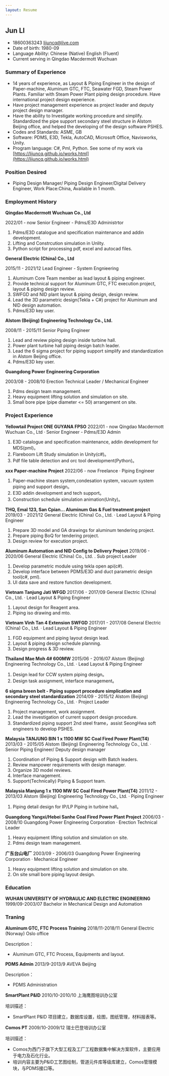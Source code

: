 ```yaml
---
layout: Resume
---
```


## Jun LI

* 18600363243 [lijuncq@live.com](mailto:lijuncq@live.com)
* Date of birth: 1980-09
* Language Ability:		Chinese (Native)
				        English (Fluent)
* Current serving in Qingdao Macdermott Wuchuan

### Summary of Experience

* 14 years of experience, as Layout & Piping Engineer in the design of Paper-machine, Aluminum GTC, FTC, Seawater FGD, Steam Power Plants. Familiar with Steam Power Plant piping design procedure. Have international project design experience.
* Have project management experience as project leader and deputy project design manager.
* Have the ability to Investigate working procedure and simplify. Standardized the pipe support secondary steel structure in Alstom Beijing office, and helped the developing of the design software PSHES.
* Codes and Standards: ASME, GB
* Software: PDMS, E3D, Tekla, AutoCAD, Microsoft Office, Navisworks, Unity.
* Program language: C#, Pml, Python.
See some of my work via [https://lijuncq.github.io/works.html](https://lijuncq.github.io/works.html)

### Position Desired

* Piping Design Manager/ Piping Design Engineer/Digital Delivery Engineer, Work Place:China, Available in 1 month.

### Employment History

**Qingdao Macdermott Wuchuan Co., Ltd**

2022/01 - now
Senior Engineer - Pdms/E3D Administrtor

1. Pdms/E3D catalogue and specification maintenance and addin development.
2. Lifting and Constrcution simulation in Unlity.
3. Python script for processing pdf, excel and autocad files.

**General Electric (China) Co., Ltd**

2015/11 - 2021/12
Lead Engineer - System Engnieering

1. Aluminum Core Team member as lead layout & piping engineer.
2. Provide technical support for Aluminum GTC, FTC execution project, layout & piping design review.
3. SWFGD and NID plant layout & piping design, design review.
4. Lead the 3D parametric design(Tekla + C#) project for Aluminum and NID design automation.
5. Pdms/E3D key user.

**Alstom (Beijing) Engineering Technology Co., Ltd.**

2008/11 - 2015/11
Senior Piping Engineer

1. Lead and review piping design inside turbine hall.
2. Power plant turbine hall piping design batch leader.
3. Lead the 6 sigma project for piping support simplify and standardization in Alstom Beijing office.
4. Pdms/E3D key user.

**Guangdong Power Engineering Corporation**

2003/08 - 2008/10
Erection Technical Leader / Mechanical Engineer

1. Pdms design team management.
2. Heavy equipment lifting solution and simulation on site.
3. Small bore pipe (pipe diameter <= 50) arrangement on site.

### Project Experience

**Yellowtail Project ONE GUYANA FPSO**
2022/01 - now
Qingdao Macdermott Wuchuan Co., Ltd · Senior Engineer - Pdms/E3D Admin

1. E3D catalogue and specification maintenance, addin development for MDS(pml)。
2. Flareboom Lift Study simulation in Unity(c#)。
3. Pdf file table detection and orc tool development(Python)。

**xxx Paper-machine Project**
2022/06 - now
Freelance · Piping Engineer

1. Paper-machine steam system,condesation system, vacuum system piping and support design。
2. E3D addin development and tech support。
3. Construction schedule simulation animation(Unity)。

**THQ, Emal 123, San Cpian... Aluminum Gas & Fuel treatment project**
2019/03 - 2021/12
General Electric (China) Co., Ltd. · Lead Layout & Piping Engineer

1. Prepare 3D model and GA drawings for aluminum tendering project.
2. Prepare piping BoQ for tendering project.
3. Design review for execution project.

**Aluminum Automation and NID Config to Delivery Project**
2019/06 - 2020/06
General Electric (China) Co., Ltd. . Sub project Leader

1. Develop parametric module using tekla open api(c#).
2. Develop interface between PDMS/E3D and duct parametric design tool(c#, pml).
3. UI data save and restore function development.

**Vietnam Tanjung Jati WFGD**
2017/06 - 2017/09
General Electric (China) Co., Ltd. · Lead Layout & Piping Engineer

1. Layout design for Reagent area.
2. Piping iso drawing and mto.

**Vietnam Vinh Tan 4 Extension SWFGD**
2017/01 - 2017/08
General Electric (China) Co., Ltd. · Lead Layout & Piping Engineer

1. FGD equipment and piping layout design lead.
2. Layout & piping design schedule planning.
3. Design progress & 3D review.

**Thailand Mae Moh 4# 600MW**
2015/06 - 2016/07
Alstom (Beijing) Engineering Technology Co., Ltd. · Lead Layout & Piping Engineer

1. Design lead for CCW system piping design。
2. Design task assignment, interface management。

**6 sigma breen belt - Piping support procedure simplication and secondary steel standardization**
2014/09 - 2015/12
Alstom (Beijing) Engineering Technology Co., Ltd.  · Project Leader

1. Project management, work assignment.
2. Lead the investigation of current support design procedure.
3. Standardized piping support 2nd steel frame，assist SeongHwa soft engineers to develop PSHES.

**Malaysia TANJUNG BIN 1 x 1100 MW SC Coal Fired Power Plant(T4)**
2013/03 - 2015/05
Alstom (Beijing) Engineering Technology Co., Ltd. · Senior Piping Engineer/ Deputy design manager

1. Coordination of Piping & Support design with Batch leaders.
2. Review manpower requirements with design manager.
3. Organize 3D model reviews.
4. Interface management.
5. Support(Technically) Piping & Support team.

**Malaysia Manjung 1 x 1100 MW SC Coal Fired Power Plant(T4)**
2011/12 - 2013/03
Alstom (Beijing) Engineering Technology Co., Ltd. · Piping Engineer

1. Piping detail design for IP/LP Piping in turbine hall。

**Guangdong Yangxi/Hebei Sanhe Coal Fired Power Plant Project**
2006/03 - 2008/10
Guangdong Power Engineering Corporation · Erection Technical Leader

1. Heavy equipment lifting solution and simulation on site. 
2. Pdms design team management.

**广东台山电厂**
2003/09 - 2006/03
Guangdong Power Engineering Corporation · Mechanical Engineer

1. Heavy equipment lifting solution and simulation on site.
2. On site small bore piping layout design.

### Education

**WUHAN UNIVERSITY OF HYDRAULIC AND ELECTRIC ENGINEERING**
1999/09-2003/07
Bachelor in Mechanical Design and Automation

### Traning

**Aluminum GTC, FTC Process Training**
2018/11-2018/11
General Electric (Norway) Oslo office

Description：
* Aluminum GTC, FTC Process, Equipments and layout.
  
**PDMS Admin**
2013/9-2013/9
AVEVA Beijing

Description：
* PDMS Administration

**SmartPlant P&ID**
2010/10-2010/10
上海鹰图培训办公室

培训描述：
* SmartPlant P&ID 项目建立，数据库设置，绘图，图纸管理，材料报表等。

**Comos PT**
2009/10-2009/12
瑞士巴登培训办公室

培训描述：
* Comos为西门子旗下大型工程及工厂工程数据集中解决方案软件，主要应用于电力及石化行业。
* 培训内容主要为P&ID工艺图绘制，管道元件库等级库建立，Comos管理模块，与PDMS接口等。
